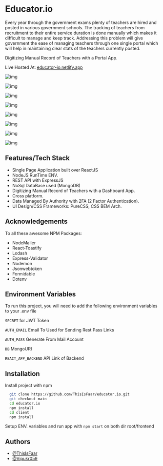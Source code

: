 
# Educator.io


Every year through the government exams plenty of teachers are hired and posted in various government schools. The tracking of teachers from recruitment to their entire service duration is done manually which makes it difficult to manage and keep track. Addressing this problem will give government the ease of managing teachers through one single portal which will help in maintaining clear stats of the teachers currently posted. 

Digitizing Manual Record of Teachers with a Portal App.


Live Hosted At: [educator-io.netlify.app](https://educator-io.netlify.app/)


![img](https://i.postimg.cc/q7p5n1sY/login.png "SS")

![img](https://i.postimg.cc/76WsFDF8/mail.png "SS")

![img](https://i.postimg.cc/MGtrY1tG/OTP.png "SS")

![img](https://i.postimg.cc/j5533Ck4/records.png "SS")

![img](https://i.postimg.cc/PNG6qyfS/update-Req.png "SS")

![img](https://i.postimg.cc/QNBhHMx7/update-Request.png "SS")

![img](https://i.postimg.cc/sxG6yqzB/User-Dashboard.png "SS")

![img](https://i.postimg.cc/Vs31McdV/User-Profile.png "SS")


## Features/Tech Stack

- Single Page Application built over ReactJS
- NodeJS RunTime ENV.
- REST API with ExpressJS
- NoSql DataBase used (MongoDB)
- Digitizing Manual Record of Teachers with a Dashboard App. 
- Cross platform.
- Data Managed By Authority with 2FA (2 Factor Authentication). 
- UI Design/CSS Frameworks: PureCSS, CSS BEM Arch.
## Acknowledgements

To all these awesome NPM Packages:
- NodeMailer
- React-Toastify
- Lodash
- Express-Validator
- Nodemon
- Jsonwebtoken
- Formidable
- Dotenv
## Environment Variables

To run this project, you will need to add the following environment variables to your .env file

`SECRET`  for JWT Token

`AUTH_EMAIL` Email To Used for Sending Rest Pass Links

`AUTH_PASS` Generate From Mail Account


`DB` MongoURI

`REACT_APP_BACKEND` API Link of Backend


## Installation

Install project with npm

```bash
  git clone https://github.com/ThisIsFaar/educator.io.git
  git checkout main
  cd educator.io
  npm install
  cd client
  npm install
```
Setup ENV. variables and run app with ```npm start``` on both dir root/frontend
## Authors

- [@ThisIsFaar](https://www.github.com/thisisfaar)
- [@Vipukr059](https://www.github.com/vipulkr059)
